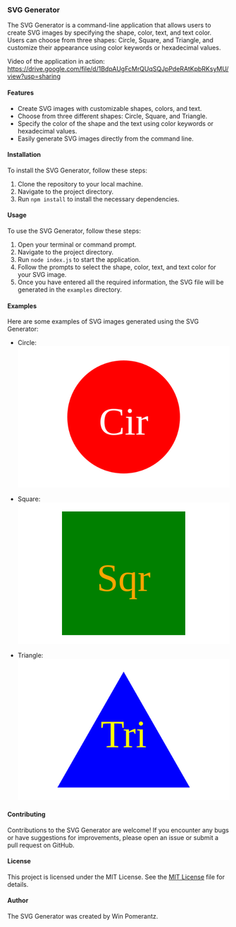 ### SVG Generator

The SVG Generator is a command-line application that allows users to create SVG images by specifying the shape, color, text, and text color. Users can choose from three shapes: Circle, Square, and Triangle, and customize their appearance using color keywords or hexadecimal values.

Video of the application in action: https://drive.google.com/file/d/1BdpAUgFcMrQUqSQJpPdeRAtKpbRKsyMU/view?usp=sharing 

#### Features

- Create SVG images with customizable shapes, colors, and text.
- Choose from three different shapes: Circle, Square, and Triangle.
- Specify the color of the shape and the text using color keywords or hexadecimal values.
- Easily generate SVG images directly from the command line.

#### Installation

To install the SVG Generator, follow these steps:

1. Clone the repository to your local machine.
2. Navigate to the project directory.
3. Run `npm install` to install the necessary dependencies.

#### Usage

To use the SVG Generator, follow these steps:

1. Open your terminal or command prompt.
2. Navigate to the project directory.
3. Run `node index.js` to start the application.
4. Follow the prompts to select the shape, color, text, and text color for your SVG image.
5. Once you have entered all the required information, the SVG file will be generated in the `examples` directory.

#### Examples

Here are some examples of SVG images generated using the SVG Generator:

- Circle:
  ![Circle SVG](./examples/circle.svg)

- Square:
  ![Square SVG](./examples/square.svg)

- Triangle:
  ![Triangle SVG](./examples/triangle.svg)

#### Contributing

Contributions to the SVG Generator are welcome! If you encounter any bugs or have suggestions for improvements, please open an issue or submit a pull request on GitHub.

#### License

This project is licensed under the MIT License. See the [MIT License]((https://opensource.org/licenses/MIT)) file for details.

#### Author

The SVG Generator was created by Win Pomerantz.
